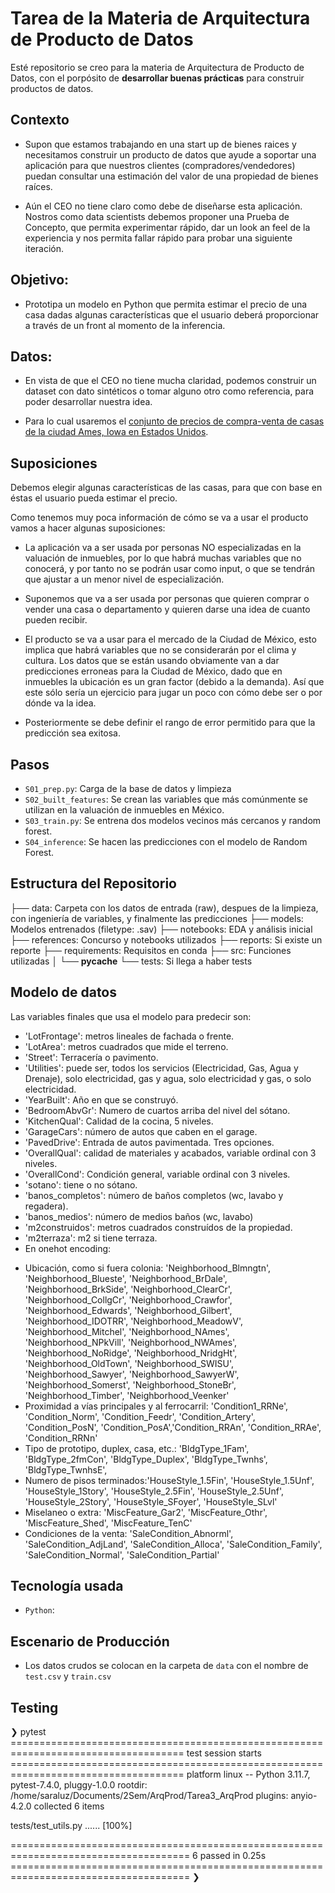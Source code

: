 # Tarea de la Materia de Arquitectura de Producto de Datos

Esté repositorio se creo para la materia de Arquitectura de Producto de Datos, con el porpósito de **desarrollar buenas prácticas** para construir productos de datos.

## Contexto

* Supon que estamos trabajando en una start up de bienes raices y necesitamos
construir un producto de datos que ayude a soportar una aplicación para 
que nuestros clientes (compradores/vendedores) puedan consultar una estimación
del valor de una propiedad de bienes raíces.

* Aún el CEO no tiene claro como debe de diseñarse esta aplicación. Nostros
como data scientists debemos proponer una Prueba de Concepto, que permita
experimentar rápido, dar un look an feel de la experiencia y nos permita
fallar rápido para probar una siguiente iteración.


## Objetivo:

* Prototipa un modelo en Python que permita estimar el precio de una casa
dadas algunas características que el usuario deberá proporcionar a través de
un front al momento de la inferencia.

## Datos:

* En vista de que el CEO no tiene mucha claridad, podemos construir un dataset
  con dato sintéticos o tomar alguno otro como referencia, para poder 
  desarrollar nuestra idea.

* Para lo cual usaremos el [conjunto de precios de compra-venta de casas de la
  ciudad Ames, Iowa en Estados Unidos](https://www.kaggle.com/competitions/house-prices-advanced-regression-techniques).

## Suposiciones

Debemos elegir algunas características de las casas, para que con base en éstas el usuario pueda estimar el precio. 

Como tenemos muy poca información de cómo se va a usar el producto vamos a hacer algunas suposiciones:

* La aplicación va a ser usada por personas NO especializadas en la valuación de inmuebles, por lo que habrá muchas variables que no conocerá, y por tanto no se podrán usar como input, o que se tendrán que ajustar a un menor nivel de especialización.

* Suponemos que va a ser usada por personas que quieren comprar o vender una casa o departamento y quieren darse una idea de cuanto pueden recibir.

* El producto se va a usar para el mercado de la Ciudad de México, esto implica que habrá variables que no se considerarán por el clima y cultura. Los datos que se están usando obviamente van a dar predicciones erroneas para la Ciudad de México, dado que en inmuebles la ubicación es un gran factor (debido a la demanda). Así que este sólo sería un ejercicio para jugar un poco con cómo debe ser o por dónde va la idea.

* Posteriormente se debe definir el rango de error permitido para que la predicción sea exitosa.

## Pasos

- `S01_prep.py`: Carga de la base de datos y limpieza
- `S02_built_features`: Se crean las variables  que más comúnmente se utilizan en la valuación de inmuebles en México.
- `S03_train.py`: Se entrena dos modelos vecinos más cercanos y random forest.
- `S04_inference`: Se hacen las predicciones con el modelo de Random Forest.

## Estructura del Repositorio

├── data: Carpeta con los datos de entrada (raw), despues de la limpieza, con ingeniería de variables, y finalmente las predicciones
├── models: Modelos entrenados (filetype: .sav)
├── notebooks: EDA y análisis inicial
├── references: Concurso y notebooks utilizados
├── reports: Si existe un reporte
├── requirements: Requisitos en conda
├── src: Funciones utilizadas
│   └── __pycache__
└── tests: Si llega a haber tests

## Modelo de datos
 Las variables finales que usa el modelo para predecir son:
 * 'LotFrontage': metros lineales de fachada o frente.
 * 'LotArea': metros cuadrados que mide el terreno.
 * 'Street': Terracería o pavimento.
 * 'Utilities': puede ser, todos los servicios (Electricidad, Gas, Agua y Drenaje), solo electricidad, gas y agua, solo electricidad y gas, o solo electricidad. 
 * 'YearBuilt': Año en que se construyó.
 * 'BedroomAbvGr': Numero de cuartos arriba del nivel del sótano.
 * 'KitchenQual': Calidad de la cocina, 5 niveles.
 * 'GarageCars': número de autos que caben en el garage.
 * 'PavedDrive': Entrada de autos pavimentada. Tres opciones.
 * 'OverallQual': calidad de materiales y acabados, variable ordinal con 3 niveles.
 * 'OverallCond': Condición general, variable ordinal con 3 niveles.
 * 'sotano': tiene o no sótano.
 * 'banos_completos': número de baños completos (wc, lavabo y regadera).
 * 'banos_medios': número de medios baños (wc, lavabo)
 * 'm2construidos': metros cuadrados construídos de la propiedad.
 * 'm2terraza': m2 si tiene terraza.
 * En onehot encoding:
- Ubicación, como si fuera colonia: 'Neighborhood_Blmngtn', 'Neighborhood_Blueste', 'Neighborhood_BrDale', 'Neighborhood_BrkSide', 'Neighborhood_ClearCr', 'Neighborhood_CollgCr', 'Neighborhood_Crawfor', 'Neighborhood_Edwards', 'Neighborhood_Gilbert', 'Neighborhood_IDOTRR', 'Neighborhood_MeadowV', 'Neighborhood_Mitchel', 'Neighborhood_NAmes', 'Neighborhood_NPkVill', 'Neighborhood_NWAmes', 'Neighborhood_NoRidge', 'Neighborhood_NridgHt', 'Neighborhood_OldTown', 'Neighborhood_SWISU', 'Neighborhood_Sawyer', 'Neighborhood_SawyerW', 'Neighborhood_Somerst', 'Neighborhood_StoneBr', 'Neighborhood_Timber', 'Neighborhood_Veenker'
- Proximidad a vías principales y al ferrocarril: 'Condition1_RRNe', 'Condition_Norm', 'Condition_Feedr', 'Condition_Artery', 'Condition_PosN', 'Condition_PosA','Condition_RRAn', 'Condition_RRAe', 'Condition_RRNn'
- Tipo de prototipo, duplex, casa, etc.: 'BldgType_1Fam', 'BldgType_2fmCon', 'BldgType_Duplex', 'BldgType_Twnhs', 'BldgType_TwnhsE', 
- Numero de pisos terminados:'HouseStyle_1.5Fin', 'HouseStyle_1.5Unf', 'HouseStyle_1Story', 'HouseStyle_2.5Fin', 'HouseStyle_2.5Unf', 'HouseStyle_2Story', 'HouseStyle_SFoyer', 'HouseStyle_SLvl'
- Miselaneo o extra: 'MiscFeature_Gar2', 'MiscFeature_Othr', 'MiscFeature_Shed', 'MiscFeature_TenC'
- Condiciones de la venta: 'SaleCondition_Abnorml', 'SaleCondition_AdjLand', 'SaleCondition_Alloca', 'SaleCondition_Family', 'SaleCondition_Normal', 'SaleCondition_Partial'


## Tecnología usada

- `Python`: 

## Escenario de Producción

- Los datos crudos se colocan en la carpeta de `data` con el nombre de `test.csv` y `train.csv`

## Testing
❯ pytest
==================================================================================== test session starts ====================================================================================
platform linux -- Python 3.11.7, pytest-7.4.0, pluggy-1.0.0
rootdir: /home/saraluz/Documents/2Sem/ArqProd/Tarea3_ArqProd
plugins: anyio-4.2.0
collected 6 items                                                                                                                                                                           

tests/test_utils.py ......                                                                                                                                                            [100%]

===================================================================================== 6 passed in 0.25s =====================================================================================
❯ 